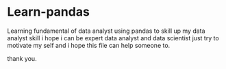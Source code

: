 # Learn-pandas

Learning fundamental of data analyst using pandas
to skill up my data analyst skill
i hope i can be expert data analyst and data scientist
just try to motivate my self
and i hope this file can help someone to.

thank you.

